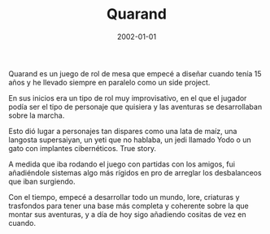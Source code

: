 ﻿---
layout: post
title: Quarand
date: 2002-01-01
description: Un juego de rol en un universo original
img: assets/img/cover/quarand.png
tags: [Juegos de mesa]
words: 2 minutos
status: published
---

Quarand es un juego de rol de mesa que empecé a diseñar cuando tenía 15 años y he llevado siempre en paralelo como un side project.

En sus inicios era un tipo de rol muy improvisativo, en el que el jugador podía ser el tipo de personaje que quisiera y las aventuras se desarrollaban sobre la marcha.

Esto dió lugar a personajes tan dispares como una lata de maíz, una langosta supersaiyan, un yeti que no hablaba, un jedi llamado Yodo o un gato con implantes cibernéticos. True story.

A medida que iba rodando el juego con partidas con los amigos, fui añadiéndole sistemas algo más rígidos en pro de arreglar los desbalanceos que iban surgiendo.

Con el tiempo, empecé a desarrollar todo un mundo, lore, criaturas y trasfondos para tener una base más completa y coherente sobre la que montar sus aventuras, y a día de hoy sigo añadiendo cositas de vez en cuando.